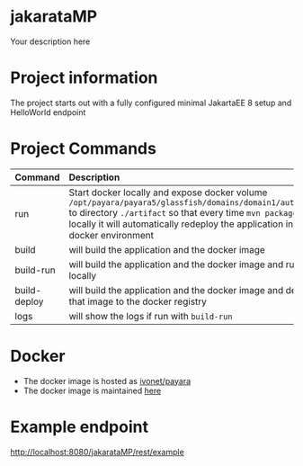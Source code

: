 # jakarataMP

Your description here

# Project information

The project starts out with a fully configured minimal JakartaEE 8 setup and HelloWorld endpoint

# Project Commands 

| Command     | Description                                                                                                                                                                                                    |
|:----------- |:---------------------------------------------------------------------------------------------------------------------------------------------------------------------------------------------------------------|
|run          | Start docker locally and expose docker volume `/opt/payara/payara5/glassfish/domains/domain1/autodeploy` to directory `./artifact` so that every time `mvn package` is run locally it will automatically redeploy the application in the docker environment |
|build        | will build the application and the docker image                                                                                                                                                                |
|build-run    | will build the application and the docker image and run locally                                                                                                                                                |
|build-deploy | will build the application and the docker image and deploy that image to the docker registry                                                                                                                   |
|logs         | will show the logs if run with `build-run`                                                                                                                                                                     |

# Docker

* The docker image is hosted as [ivonet/payara](http://ivo2u.nl/tM)
* The docker image is maintained [here](http://ivo2u.nl/oO) 

# Example endpoint

[http://localhost:8080/jakarataMP/rest/example](http://localhost:8080/jakarataMP/rest/example)
